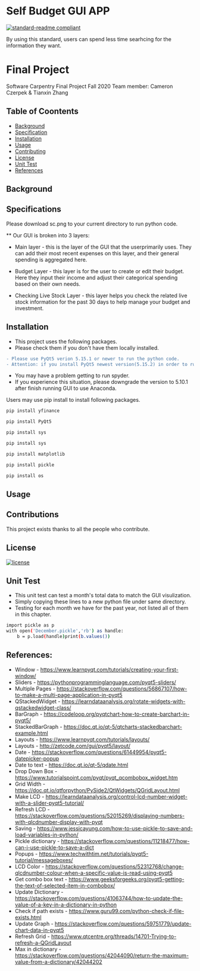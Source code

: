 # Self Budget GUI APP 

[![standard-readme compliant](https://img.shields.io/badge/readme%20style-standard-brightgreen.svg?style=flat-square)](https://github.com/RichardLitt/standard-readme)

By using this standard, users can spend less time searhcing for the information they want. 

# Final Project
Software Carpentry Final Project Fall 2020
Team member: Cameron Czerpek & Tianxin Zhang

## Table of Coontents

- [Background](#background)
- [Specification](#specification)
- [Installation](#installation)
- [Usage](#usage)
- [Contributing](#contributing)
- [License](#license)
- [Unit Test](#unittest)
- [References](#references)

## Background



## Specifications
Please download sc.png to your current directory to run python code.

** Our GUI is broken into 3 layers:
* Main layer - this is the layer of the GUI that the userprimarily uses. They can add their most recent expenses on this layer, and their general spending is aggregated here.

* Budget Layer - this layer is for the user to create or edit their budget. Here they input their income and adjust their categorical spending based on their own needs.

* Checking Live Stock Layer - this layer helps you check the related live stock information for the past 30 days to help manage your budget and investment.

## Installation
- This project uses the following packages. 
- Please check them if you don't have them locally installed.
```diff
- Please use PyQt5 verion 5.15.1 or newer to run the python code.
- Attention: if you install PyQt5 newest version(5.15.2) in order to run using terminal or sublime text on macbook.
```
- You may have a problem getting to run spyder.
- If you experience this situation, please downgrade the version to 5.10.1 after finish running GUI to use Anaconda.

Users may use pip install to install following packages.
```sh
pip install yfinance

pip install PyQt5

pip install sys

pip install sys

pip install matplotlib

pip install pickle

pip install os
```

## Usage

## Contributions

This project exists thanks to all the people who contribute.

## License 
[![license](https://img.shields.io/github/license/:user/:repo.svg)](LICENSE)


## Unit Test 
- This unit test can test a month's total data to match the GUI visulization.
- Simply copying these lines to a new python file under same directory.
- Testing for each month we have for the past year, not listed all of them in this chapter.
```sh
import pickle as p
with open('December.pickle','rb') as handle:
    b = p.load(handle)print(b.values())
```

## References:
* Window - https://www.learnpyqt.com/tutorials/creating-your-first-window/
* Sliders - https://pythonprogramminglanguage.com/pyqt5-sliders/
* Multiple Pages - https://stackoverflow.com/questions/56867107/how-to-make-a-multi-page-application-in-pyqt5
* QStackedWidget - https://learndataanalysis.org/rotate-widgets-with-qstackedwidget-class/
* BarGraph - https://codeloop.org/pyqtchart-how-to-create-barchart-in-pyqt5/
* StackedBarGraph - https://doc.qt.io/qt-5/qtcharts-stackedbarchart-example.html
* Layouts - https://www.learnpyqt.com/tutorials/layouts/
* Layouts - http://zetcode.com/gui/pyqt5/layout/
* Date - https://stackoverflow.com/questions/61449954/pyqt5-datepicker-popup
* Date to text - https://doc.qt.io/qt-5/qdate.html
* Drop Down Box - https://www.tutorialspoint.com/pyqt/pyqt_qcombobox_widget.htm
* Grid Width - https://doc.qt.io/qtforpython/PySide2/QtWidgets/QGridLayout.html
* Make LCD - https://learndataanalysis.org/control-lcd-number-widget-with-a-slider-pyqt5-tutorial/
* Refresh LCD - https://stackoverflow.com/questions/52015269/displaying-numbers-with-qlcdnumber-display-with-pyqt
* Saving - https://www.jessicayung.com/how-to-use-pickle-to-save-and-load-variables-in-python/
* Pickle dictionary - https://stackoverflow.com/questions/11218477/how-can-i-use-pickle-to-save-a-dict
* Popups - https://www.techwithtim.net/tutorials/pyqt5-tutorial/messageboxes/
* LCD Color - https://stackoverflow.com/questions/52312768/change-qlcdnumber-colour-when-a-specific-value-is-read-using-pyqt5
* Get combo box text - https://www.geeksforgeeks.org/pyqt5-getting-the-text-of-selected-item-in-combobox/
* Update Dictionary - https://stackoverflow.com/questions/41063744/how-to-update-the-value-of-a-key-in-a-dictionary-in-python
* Check if path exists - https://www.guru99.com/python-check-if-file-exists.html
* Update Graph - https://stackoverflow.com/questions/59751779/update-chart-data-in-pyqt5
* Refresh Grid - https://www.qtcentre.org/threads/14701-Trying-to-refresh-a-QGridLayout
* Max in dictionary - https://stackoverflow.com/questions/42044090/return-the-maximum-value-from-a-dictionary/42044202

